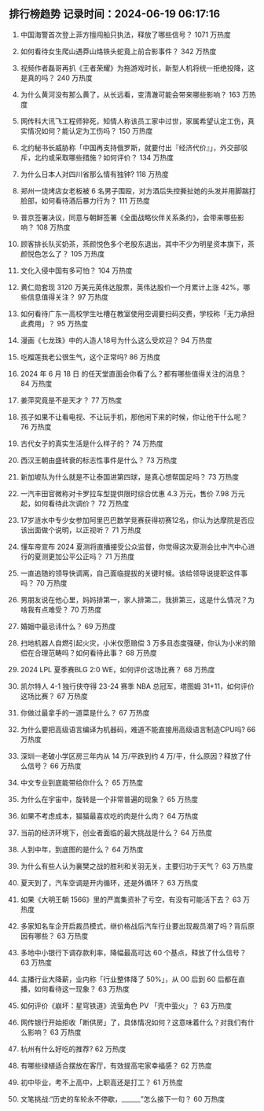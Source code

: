 
## 排行榜趋势 记录时间：2024-06-19 06:17:16
  
  1. 中国海警首次登上菲方擅闯船只执法，释放了哪些信号？ 1071 万热度
    
  2. 如何看待女生爬山遇莽山烙铁头蛇竟上前合影事件？ 342 万热度
    
  3. 视频作者磊哥再扒《王者荣耀》为拖游戏时长，新型人机将统一拒绝投降，这是真的吗？ 240 万热度
    
  4. 为什么黄河没有那么黄了，从长远看，变清澈可能会带来哪些影响？ 163 万热度
    
  5. 网传科大讯飞工程师猝死，知情人称该员工家中过世，家属希望认定工伤，真实情况如何？能认定为工伤吗？ 150 万热度
    
  6. 北约秘书长威胁称「中国再支持俄罗斯，就要付出『经济代价』」，外交部驳斥，北约或采取哪些措施？如何评价？ 134 万热度
    
  7. 为什么日本人对四川省那么情有独钟? 118 万热度
    
  8. 郑州一烧烤店女老板被 6 名男子围殴，对方酒后失控撕扯她的头发并用脚踹打脸部，如何看待酒后暴力行为？ 111 万热度
    
  9. 普京签署决议，同意与朝鲜签署《全面战略伙伴关系条约》，会带来哪些影响？ 108 万热度
    
  10. 顾客排长队买奶茶，茶颜悦色多个老股东退出，其中不少为明星资本旗下，茶颜悦色怎么了？ 105 万热度
    
  11. 文化入侵中国有多可怕？ 104 万热度
    
  12. 黄仁勋套现 3120 万美元英伟达股票，英伟达股价一个月累计上涨 42%，哪些信息值得关注？ 97 万热度
    
  13. 如何看待广东一高校学生吐槽在教室使用空调要扫码交费，学校称「无力承担此费用」？ 95 万热度
    
  14. 漫画《七龙珠》中的人造人18号为什么这么受欢迎？ 94 万热度
    
  15. 吃榴莲我老公很生气，这个正常吗? 86 万热度
    
  16. 2024 年 6 月 18 日 的任天堂直面会你看了么？都有哪些值得关注的消息？ 84 万热度
    
  17. 姜萍究竟是不是天才？ 77 万热度
    
  18. 孩子如果不让看电视、不让玩手机，那他闲下来的时候，你让他干什么呢？ 76 万热度
    
  19. 古代女子的真实生活是什么样子的？ 74 万热度
    
  20. 西汉王朝由盛转衰的标志性事件是什么？ 73 万热度
    
  21. 新加坡队为什么就是不让泰国进第四球，是真心想帮国足吗？ 73 万热度
    
  22. 一汽丰田官微称对卡罗拉车型提供限时综合优惠 4.3 万元，售价 7.98 万元起，如何看待此次调价？ 72 万热度
    
  23. 17岁涟水中专少女参加阿里巴巴数学竞赛获得初赛12名，你认为达摩院是否应该出面做个说明，以正视听？ 71 万热度
    
  24. 懂车帝宣布 2024 夏测将直播接受公众监督，你觉得这次夏测会比中汽中心进行的夏测更加公平公正吗？ 71 万热度
    
  25. 一直追随的领导快调离，自己面临提拔的关键时候。该给领导说提职这件事吗？ 70 万热度
    
  26. 男朋友说在他心里，妈妈排第一，家人排第二，我排第三，这是什么情况？为啥我有点难受？ 70 万热度
    
  27. 婚姻中最忌讳什么？ 69 万热度
    
  28. 扫地机器人自燃引起火灾，小米仅愿赔偿 3 万多且态度强硬，你认为小米的赔偿在合理范畴吗？如何看待此事？ 68 万热度
    
  29. 2024 LPL 夏季赛BLG 2:0 WE，如何评价这场比赛？ 68 万热度
    
  30. 凯尔特人 4-1 独行侠夺得 23-24 赛季 NBA 总冠军，塔图姆 31+11，如何评价这场比赛？ 67 万热度
    
  31. 你做过最拿手的一道菜是什么？ 67 万热度
    
  32. 为什么要把高级语言编译为机器码，难道不能直接用高级语言制造CPU吗? 66 万热度
    
  33. 深圳一老破小学区房三年内从 14 万/平跌到约 4 万/平，什么原因？释放了什么信号？ 66 万热度
    
  34. 中文专业到底能带给你什么？ 65 万热度
    
  35. 为什么在宇宙中，旋转是一个非常普遍的现象？ 65 万热度
    
  36. 如果不考虑成本，猫猫最喜欢吃的肉是什么肉？ 64 万热度
    
  37. 当前的经济环境下，创业者面临的最大挑战是什么？ 64 万热度
    
  38. 人到中年，到底图的是什么？ 64 万热度
    
  39. 为什么有些人认为襄樊之战的胜利和关羽无关，主要归功于天气？ 63 万热度
    
  40. 夏天到了，汽车空调是开内循环，还是外循环？ 63 万热度
    
  41. 如果《大明王朝 1566》里的严嵩集资补了亏空，有没有可能活下去？ 63 万热度
    
  42. 多家知名车企开启裁员模式，继价格战后汽车行业要出现裁员潮了吗？背后原因有哪些？ 63 万热度
    
  43. 多地中小银行下调存款利率，降幅最高可达 60 个基点，释放了什么信号？ 63 万热度
    
  44. 主播行业大降薪，业内称「行业整体降了 50%」，从 00 后到 60 后都在直播，如何看待这一现象？ 63 万热度
    
  45. 如何评价《崩坏：星穹铁道》流萤角色 PV 「壳中萤火」？ 63 万热度
    
  46. 网传银行开始拒收「断供房」了，具体情况如何？这意味着什么？对我们有什么影响？ 63 万热度
    
  47. 杭州有什么好吃的推荐? 62 万热度
    
  48. 有哪些绿植适合摆放在客厅，有效提高宅家幸福感？ 62 万热度
    
  49. 初中毕业，考不上高中，上职高还是打工？ 61 万热度
    
  50. 文笔挑战:“历史的车轮永不停歇，______”怎么接下一句？ 60 万热度
    